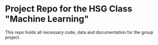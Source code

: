 # Project Repo for the HSG Class "Machine Learning"

This repo holds all necessary code, data and documentation for the group project. 

